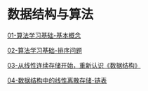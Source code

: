 # 数据结构与算法

[01-算法学习基础-基本概念](./doc/01.md)

[02-算法学习基础-排序问题](./doc/02.md)

[03-从线性连续存储开始，重新认识《数据结构》](./doc/03.md)

[04-数据结构中的线性离散存储-链表](./doc/04.md)